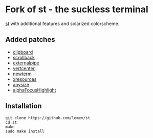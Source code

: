 # Fork of st - the suckless terminal

[st](https://st.suckless.org) with additional features and solarized colorscheme.

## Added patches

- [clipboard](https://st.suckless.org/patches/clipboard)
- [scrollback](https://st.suckless.org/patches/scrollback)
- [externalpipe](https://st.suckless.org/patches/externalpipe)
- [vertcenter](https://st.suckless.org/patches/vertcenter)
- [newterm](https://st.suckless.org/patches/newterm)
- [xresources](https://st.suckless.org/patches/xresources)
- [anysize](https://st.suckless.org/patches/anysize)
- [alphaFocusHighlight](https://st.suckless.org/patches/alpha_focus_highlight)

## Installation

```
git clone https://github.com/lomev/st
cd st
make
sudo make install
```
